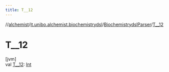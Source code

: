 ```yaml
---
title: T__12
---
```

//[alchemist](../../../index.html)/[it.unibo.alchemist.biochemistrydsl](../index.html)/[BiochemistrydslParser](index.html)/[T__12](-t__12.html)



# T__12



[jvm]\
val [T__12](-t__12.html): [Int](https://kotlinlang.org/api/latest/jvm/stdlib/kotlin/-int/index.html)




